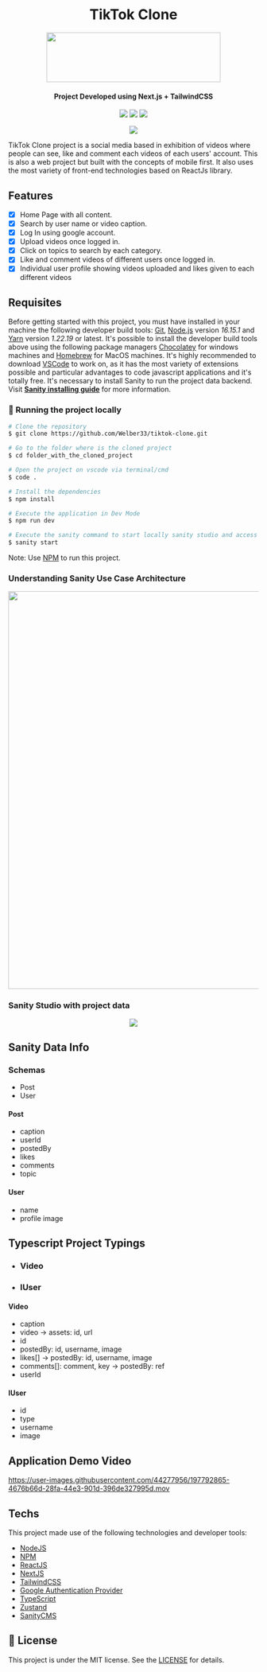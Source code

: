 <h1 align="center">TikTok Clone</h1>
<p align="center">
  <img height="100" width="350" src="https://user-images.githubusercontent.com/44277956/197769897-ada6e040-43b1-4c9e-8b58-51f1bae76ac4.png"/> 
</p>
<h4 align="center"> Project Developed using Next.js + TailwindCSS</h4>
<p align="center">
  <img src="https://img.shields.io/badge/ReactJs-18.2.0-61DAFB?style=for-the-badge&logo=React" />
  <img src="https://img.shields.io/badge/NextJs-latest-000000?style=for-the-badge&logo=Next.js" />
  <img src="https://img.shields.io/badge/TailwindCSS-3.1.2-06B6D4?style=for-the-badge&logo=Tailwind CSS" />
</p>

  <p align="center">
    <img src="https://user-images.githubusercontent.com/44277956/197770806-4fc3f9c8-8798-4cb8-916a-1ede3d380b13.png" />
  </p>
  
  
TikTok Clone project is a social media based in exhibition of videos where people can see, like and comment each videos of each users' account. This is also a web project but built with the concepts of mobile first. It also uses the most variety of front-end technologies based on ReactJs library.

## Features
- [x] Home Page with all content.
- [x] Search by user name or video caption.
- [x] Log In using google account.
- [x] Upload videos once logged in.
- [x] Click on topics to search by each category.
- [x] Like and comment videos of different users once logged in.
- [x] Individual user profile showing videos uploaded and likes given to each different videos      

## Requisites

Before getting started with this project, you must have installed in your machine the following developer build tools:
[Git](https://git-scm.com), [Node.js](https://nodejs.org/en/) version *16.15.1* and [Yarn](https://yarnpkg.com/) version *1.22.19* or latest. It's possible to install the developer build tools above using the following package managers [Chocolatey](https://chocolatey.org/) for windows machines and [Homebrew](https://brew.sh/index_pt-br) for MacOS machines.
It's highly recommended to download [VSCode](https://code.visualstudio.com/) to work on, as it has the most variety of extensions possible and particular advantages to code javascript applications and it's totally free. It's necessary to install Sanity to run the project data backend. Visit **[Sanity installing guide](https://www.sanity.io/docs/getting-started-with-sanity-cli)** for more information.

### 🎲 Running the project locally

```bash
# Clone the repository
$ git clone https://github.com/Welber33/tiktok-clone.git

# Go to the folder where is the cloned project
$ cd folder_with_the_cloned_project

# Open the project on vscode via terminal/cmd
$ code .

# Install the dependencies
$ npm install

# Execute the application in Dev Mode
$ npm run dev

# Execute the sanity command to start locally sanity studio and access the datas
$ sanity start
```
Note: Use [NPM](https://www.npmjs.com/) to run this project.

### Understanding Sanity Use Case Architecture 

<p align="center">
 <img  width="800" src="https://user-images.githubusercontent.com/44277956/191076558-bbf6d609-f43f-4b05-ad89-c5e51aebb59a.jpg"/>
</p>

### Sanity Studio with project data

<p align="center">
  <img src="https://user-images.githubusercontent.com/44277956/197778796-a0e8ab77-a165-4841-aaa5-aa164ebeefd1.png"/>
</p>

## Sanity Data Info
### Schemas

- Post
- User

#### Post

- caption
- userId
- postedBy
- likes
- comments
- topic

#### User
- name
- profile image

## Typescript Project Typings

- <h3>Video</h3>
- <h3>IUser</h3>

#### Video

 - caption
 - video -> assets: id, url
 - id
 - postedBy: id, username, image
 - likes[] -> postedBy: id, username, image
 - comments[]: comment, key -> postedBy: ref
 - userId

#### IUser

- id
- type
- username
- image

## Application Demo Video

  https://user-images.githubusercontent.com/44277956/197792865-4676b66d-28fa-44e3-901d-396de327995d.mov 

## Techs 

This project made use of the following technologies and developer tools: 

- [NodeJS](https://nodejs.org/en/)
- [NPM](https://docs.npmjs.com/downloading-and-installing-node-js-and-npm)
- [ReactJS](https://reactjs.org/)
- [NextJS](https://nextjs.org/)
- [TailwindCSS](https://tailwindcss.com/)
- [Google Authentication Provider](https://www.npmjs.com/package/@react-oauth/google)
- [TypeScript](https://www.typescriptlang.org/)
- [Zustand](https://zustand-demo.pmnd.rs/)
- [SanityCMS](https://www.sanity.io/)

## :memo: License

This project is under the MIT license. See the [LICENSE](LICENSE) for details.